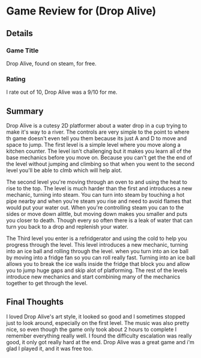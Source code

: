 # Game Review for (Drop Alive)

## Details

### Game Title
Drop Alive, found on steam, for free.

### Rating
I rate out of 10, Drop Alive was a 9/10 for me.

## Summary
Drop Alive is a cutesy 2D platformer about a water drop in a cup trying to make it's way to a river. The controls are very simple
to the point to where th game doesn't even tell you them because its just A and D to move and space to jump. The first level is a
simple level where you move along a kitchen counter. The level isn't challenging but it makes you learn all of the base mechanics 
before you move on. Because you can't get the the end of the level without jumping and climbing so that when you went to the second
level you'll be able to clmb which will help alot. 

The second level you're moving through an oven to and using the heat to rise to the top. The level is much harder than the first
and introduces a new mechanic, turning into steam. You can turn into steam by touching a hot pipe nearby and when you're steam you
rise and need to avoid flames that would put your water out. When you're controlling steam you can to the sides or move down 
alittle, but moving down makes you smaller and puts you closer to death. Though every so often there is a leak of water that can
turn you back to a drop and replenish your water. 

The Third level you enter is a refridgerator and using the cold to help you progress through the level. This level introduces a new
mechanic, turning into an ice ball and rolling through the level. when you turn into an ice ball by moving into a fridge fan so you
can roll really fast. Turning into an ice ball allows you to break the ice walls inside the fridge that block you and allow you to
jump huge gaps and skip alot of platforming. The rest of the levels introduce new mechanics and start combining many of the 
mechanics together to get through the level. 

## Final Thoughts
I loved Drop Alive's art style, it looked so good and I sometimes stopped just to look around, especially on the first level.
The music was also pretty nice, so even though the game only took about 2 hours to complete I remember everything really well. 
I found the difficulty escalation was really good, it only got really hard at the end. Drop Alive was a great game and i'm glad I
played it, and it was free too.
